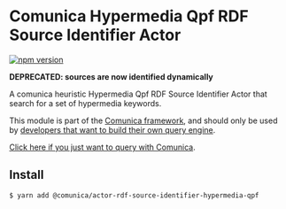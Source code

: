 # Comunica Hypermedia Qpf RDF Source Identifier Actor

[![npm version](https://badge.fury.io/js/%40comunica%2Factor-rdf-source-identifier-hypermedia-qpf.svg)](https://www.npmjs.com/package/@comunica/actor-rdf-source-identifier-hypermedia-qpf)

**DEPRECATED: sources are now identified dynamically**

A comunica heuristic Hypermedia Qpf RDF Source Identifier Actor that search for a set of hypermedia keywords.

This module is part of the [Comunica framework](https://github.com/comunica/comunica),
and should only be used by [developers that want to build their own query engine](https://comunica.dev/docs/modify/).

[Click here if you just want to query with Comunica](https://comunica.dev/docs/query/).

## Install

```bash
$ yarn add @comunica/actor-rdf-source-identifier-hypermedia-qpf
```
